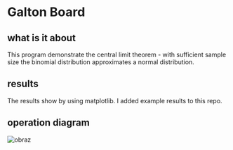 # Galton Board
## what is it about
This program demonstrate the central limit theorem - with sufficient sample size the binomial distribution approximates a normal distribution.
## results
The results show by using matplotlib. I added example results to this repo.
## operation diagram
![obraz](https://user-images.githubusercontent.com/107247710/227769920-83054518-22b4-4d30-855e-3a046b70ebc3.png)

